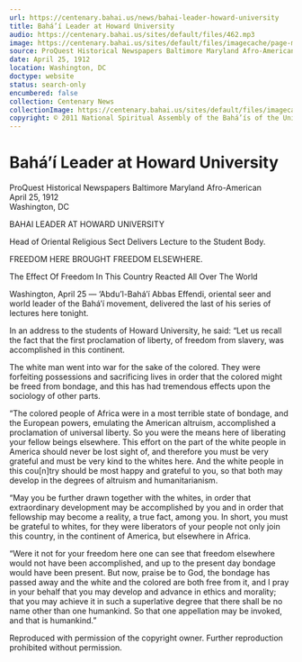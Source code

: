 ```yaml
---
url: https://centenary.bahai.us/news/bahai-leader-howard-university
title: Bahá’í Leader at Howard University
audio: https://centenary.bahai.us/sites/default/files/462.mp3
image: https://centenary.bahai.us/sites/default/files/imagecache/page-main-image/images/press_clippings/04-27-1912%20ProQuest%20Historical%20Newspapers%20Baltimore%20Afro-American%20Bahai%20Leader.png
source: ProQuest Historical Newspapers Baltimore Maryland Afro-American
date: April 25, 1912
location: Washington, DC
doctype: website
status: search-only
encumbered: false
collection: Centenary News
collectionImage: https://centenary.bahai.us/sites/default/files/imagecache/theme-image/main_image/abdulbaha-overview-small_0.jpg
copyright: © 2011 National Spiritual Assembly of the Bahá’ís of the United States
---
```



# Bahá’í Leader at Howard University

ProQuest Historical Newspapers Baltimore Maryland Afro-American  
April 25, 1912  
Washington, DC  



BAHAI LEADER AT HOWARD UNIVERSITY

Head of Oriental Religious Sect Delivers Lecture to the Student Body.

FREEDOM HERE BROUGHT FREEDOM ELSEWHERE.

The Effect Of Freedom In This Country Reacted All Over The World

Washington, April 25 — ‘Abdu’l-Bahá’í Abbas Effendi, oriental seer and world leader of the Bahá’í movement, delivered the last of his series of lectures here tonight.

In an address to the students of Howard University, he said: “Let us recall the fact that the first proclamation of liberty, of freedom from slavery, was accomplished in this continent.

The white man went into war for the sake of the colored. They were forfeiting possessions and sacrificing lives in order that the colored might be freed from bondage, and this has had tremendous effects upon the sociology of other parts.

“The colored people of Africa were in a most terrible state of bondage, and the European powers, emulating the American altruism, accomplished a proclamation of universal liberty. So you were the means here of liberating your fellow beings elsewhere. This effort on the part of the white people in America should never be lost sight of, and therefore you must be very grateful and must be very kind to the whites here. And the white people in this cou\[n\]try should be most happy and grateful to you, so that both may develop in the degrees of altruism and humanitarianism.

“May you be further drawn together with the whites, in order that extraordinary development may be accomplished by you and in order that fellowship may become a reality, a true fact, among you. In short, you must be grateful to whites, for they were liberators of your people not only join this country, in the continent of America, but elsewhere in Africa.

“Were it not for your freedom here one can see that freedom elsewhere would not have been accomplished, and up to the present day bondage would have been present. But now, praise be to God, the bondage has passed away and the white and the colored are both free from it, and I pray in your behalf that you may develop and advance in ethics and morality; that you may achieve it in such a superlative degree that there shall be no name other than one humankind. So that one appellation may be invoked, and that is humankind.”

Reproduced with permission of the copyright owner. Further reproduction prohibited without permission.
